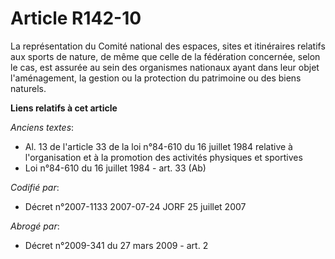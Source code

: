 # Article R142-10

La représentation du Comité national des espaces, sites et itinéraires relatifs aux sports de nature, de même que celle de la
fédération concernée, selon le cas, est assurée au sein des organismes nationaux ayant dans leur objet l'aménagement, la
gestion ou la protection du patrimoine ou des biens naturels.

**Liens relatifs à cet article**

_Anciens textes_:

  - Al. 13 de l'article 33 de la loi n°84-610 du 16 juillet 1984 relative à l'organisation et à la promotion des activités physiques et sportives
  - Loi n°84-610 du 16 juillet 1984 - art. 33 (Ab)

_Codifié par_:

  - Décret n°2007-1133 2007-07-24 JORF 25 juillet 2007

_Abrogé par_:

  - Décret n°2009-341 du 27 mars 2009 - art. 2

